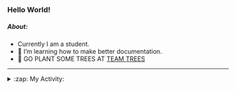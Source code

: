 ### Hello World!

##### About:
- Currently I am a student.
- 🌱 I’m learning how to make better documentation.
- 🌱 GO PLANT SOME TREES AT [TEAM TREES](https://teamtrees.org/)

---
<details>
  <summary>:zap: My Activity:</summary>
  
<!--START_SECTION:waka-->
![Code Time](http://img.shields.io/badge/Code%20Time-1%2C203%20hrs%2035%20mins-blue)

**I'm a Night 🦉** 

```text
🌞 Morning                1905 commits        ███░░░░░░░░░░░░░░░░░░░░░░   10.06 % 
🌆 Daytime                6436 commits        ████████░░░░░░░░░░░░░░░░░   33.99 % 
🌃 Evening                5438 commits        ███████░░░░░░░░░░░░░░░░░░   28.72 % 
🌙 Night                  5155 commits        ███████░░░░░░░░░░░░░░░░░░   27.23 % 
```
📅 **I'm Most Productive on Wednesday** 

```text
Monday                   2660 commits        ████░░░░░░░░░░░░░░░░░░░░░   14.05 % 
Tuesday                  2581 commits        ███░░░░░░░░░░░░░░░░░░░░░░   13.63 % 
Wednesday                4436 commits        ██████░░░░░░░░░░░░░░░░░░░   23.43 % 
Thursday                 2454 commits        ███░░░░░░░░░░░░░░░░░░░░░░   12.96 % 
Friday                   1988 commits        ███░░░░░░░░░░░░░░░░░░░░░░   10.50 % 
Saturday                 1649 commits        ██░░░░░░░░░░░░░░░░░░░░░░░   08.71 % 
Sunday                   3166 commits        ████░░░░░░░░░░░░░░░░░░░░░   16.72 % 
```


📊 **This Week I Spent My Time On** 

```text
🔥 Editors: 
VS Code                  2 hrs 31 mins       █████████████████████████   100.00 % 

🐱‍💻 Projects: 
givbacks-admin           1 hr 42 mins        █████████████████░░░░░░░░   68.08 % 
giveth-dapps-v2          40 mins             ███████░░░░░░░░░░░░░░░░░░   26.58 % 
file-utils               8 mins              █░░░░░░░░░░░░░░░░░░░░░░░░   05.34 % 
```


 Last Updated on 23/09/2023 12:10:37 UTC
<!--END_SECTION:waka-->
</details>
